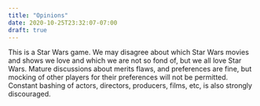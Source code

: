 ```yaml
---
title: "Opinions"
date: 2020-10-25T23:32:07-07:00
draft: true
---
```


This is a Star Wars game. We may disagree about which Star Wars movies and shows we love and which we are not so fond of, but we all love Star Wars. Mature discussions about merits flaws, and preferences are fine, but mocking of other players for their preferences will not be permitted. Constant bashing of actors, directors, producers, films, etc, is also strongly discouraged.